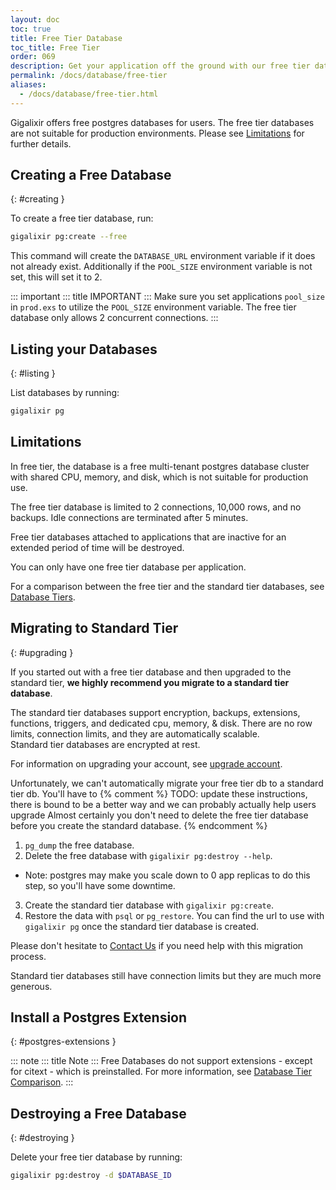 ```yaml
---
layout: doc
toc: true
title: Free Tier Database
toc_title: Free Tier
order: 069
description: Get your application off the ground with our free tier databases.
permalink: /docs/database/free-tier
aliases: 
  - /docs/database/free-tier.html
---
```


Gigalixir offers free postgres databases for users.
The free tier databases are not suitable for production environments.
Please see [Limitations](#limitations) for further details.



## Creating a Free Database
{: #creating }

To create a free tier database, run:
``` bash
gigalixir pg:create --free
```

This command will create the `DATABASE_URL` environment variable if it does not already exist.
Additionally if the `POOL_SIZE` environment variable is not set, this will set it to 2.

::: important
::: title
IMPORTANT
:::
Make sure you set applications `pool_size` in `prod.exs` to utilize the `POOL_SIZE` environment variable.
The free tier database only allows 2 concurrent connections.
:::



## Listing your Databases
{: #listing }

List databases by running:
``` bash
gigalixir pg
```



## Limitations

In free tier, the database is a free multi-tenant postgres database cluster with
shared CPU, memory, and disk, which is not suitable for production use.  

The free tier database is limited to 2 connections, 10,000 rows, and no backups.
Idle connections are terminated after 5 minutes.

Free tier databases attached to applications that are inactive for an extended period of time will be destroyed.

You can only have one free tier database per application.

For a comparison between the free tier and the standard tier databases, see [Database Tiers](/docs/database#tiers).



## Migrating to Standard Tier
{: #upgrading }

If you started out with a free tier database and then upgraded to the standard tier, **we highly recommend you migrate to a standard tier database**. 

The standard tier databases support encryption, backups, extensions, functions, triggers, 
and dedicated cpu, memory, & disk. 
There are no row limits, connection limits, and they are automatically scalable.  
Standard tier databases are encrypted at rest.

For information on upgrading your account, see
[upgrade account](/docs/account#how-to-upgrade-an-account).

Unfortunately, we can't automatically migrate your free tier db to a standard tier db.
You'll have to
{% comment %}
TODO: update these instructions, there is bound to be a better way and we can probably actually help users upgrade
Almost certainly you don't need to delete the free tier database before you create the standard database.
{% endcomment %}
1. `pg_dump` the free database.
2. Delete the free database with `gigalixir pg:destroy --help`. 
  - Note: postgres may make you scale down to 0 app replicas to do this step, so you'll have some downtime.
3. Create the standard tier database with `gigalixir pg:create`.
4. Restore the data with `psql` or `pg_restore`. You can find the url to use with `gigalixir pg` once the standard tier database is created.

Please don't hesitate to [Contact Us](/docs/troubleshooting#supporthelp) if you need help with this migration process.

Standard tier databases still have connection limits but they are much more generous.



## Install a Postgres Extension
{: #postgres-extensions }

::: note
::: title
Note
:::
Free Databases do not support extensions - except for citext - which is
preinstalled. For more information, see [Database Tier Comparison](/docs/database#tier-comparison).
:::



## Destroying a Free Database
{: #destroying }

Delete your free tier database by running:
``` bash
gigalixir pg:destroy -d $DATABASE_ID
```
